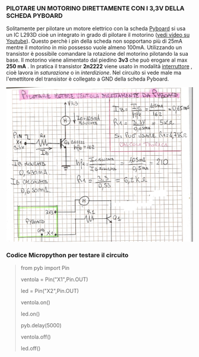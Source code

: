 ### PILOTARE UN MOTORINO DIRETTAMENTE CON I 3,3V DELLA SCHEDA PYBOARD
Solitamente per pilotare un motore elettrico con la scheda [Pyboard](https://store.micropython.org) si usa un IC L293D cioè un integrato in grado di pilotare il motorino ([vedi video su Youtube](https://www.youtube.com/watch?v=qONEuLo44G4&t=193s)).
Questo perchè i pin della scheda non sopportano più di 25mA mentre il motorino in mio possesso vuole almeno 100mA.
Utilizzando un transistor è possibile comandare la rotazione del motorino pilotando la sua base. Il motorino viene alimentato dal piedino **3v3** che può erogare al max **250 mA** . 
In pratica il transistor **2n2222** viene usato in modalità [interruttore](https://www.vincenzov.net/tutorial/elettronica-di-potenza/transistor.htm) , cioè lavora in *saturazione* o in *interdizione*.
Nel circuito si vede male ma l'emettitore del transistor è collegato a GND della scheda Pyboard.

![Circuito per pilotare direttamente un motorino dalla Pyboard](https://github.com/DannyOnkies/DriverMotor/blob/main/driver_motor_3v3.jpg)


### Codice Micropython per testare il circuito

> from pyb import Pin
> 
> ventola = Pin("X1",Pin.OUT)
> 
> led = Pin("X2",Pin.OUT)
> 
> ventola.on()
> 
> led.on()
> 
> pyb.delay(5000)
> 
> ventola.off()
> 
> led.off()
